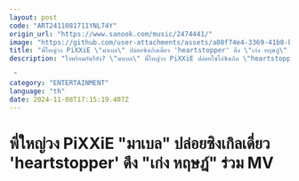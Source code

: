 ```yaml
---
layout: post
code: "ART2411081711YNL74Y"
origin_url: "https://www.sanook.com/music/2474441/"
image: "https://github.com/user-attachments/assets/a08f74e4-3369-41b8-b6d4-4dac14f93c10"
title: "พี่ใหญ่วง PiXXiE \"มาเบล\" ปล่อยซิงเกิลเดี่ยว 'heartstopper' ดึง \"เก่ง หฤษฎ์\" ร่วม MV"
description: "ใจพร้อมกันรึยัง? \"มาเบล\" พี่ใหญ่วง PiXXiE ปล่อยโซโล่ซิงเกิล \"heartstopper\" เล่นกับใจทุกคน พร้อมเคมีสุดฮอตกับ \"เก่ง หฤษฎ์\" ร่วม MV

 "
category: "ENTERTAINMENT"
language: "th"
date: 2024-11-08T17:15:19.407Z
---
```


# พี่ใหญ่วง PiXXiE "มาเบล" ปล่อยซิงเกิลเดี่ยว 'heartstopper' ดึง "เก่ง หฤษฎ์" ร่วม MV